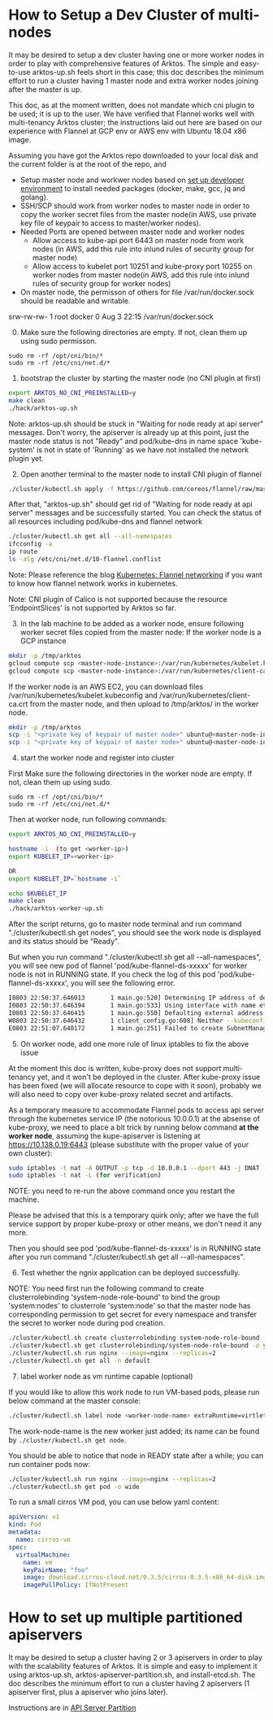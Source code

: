 # How to Setup a Dev Cluster of multi-nodes

It may be desired to setup a dev cluster having one or more worker nodes in order to play with comprehensive features of Arktos. The simple and easy-to-use arktos-up.sh feels short in this case; this doc describes the minimum effort to run a cluster having 1 master node and extra worker nodes joining after the master is up.

This doc, as at the moment written, does not mandate which cni plugin to be used; it is up to the user. We have verified that Flannel works well with multi-tenancy Arktos cluster; the instructions laid out here are based on our experience with Flannel at GCP env or AWS env with Ubuntu 18.04 x86 image.

Assuming you have got the Arktos repo downloaded to your local disk and the current folder is at the root of the repo, and 

- Setup master node and workwer nodes based on [set up developer environment](setup-dev-env.md) to install needed packages (docker, make, gcc, jq and golang).
- SSH/SCP should work from worker nodes to master node in order to copy the worker secret files from the master node(in AWS, use private key file of keypair to access to master/worker nodes).
- Needed Ports are opened between master node and worker nodes
  * Allow access to kube-api port 6443 on master node from work nodes (in AWS, add this rule into inlund rules of security group for master node)
  * Allow access to kubelet port 10251 and kube-proxy port 10255 on worker nodes from master node(in AWS, add this rule into inlund rules of security group for worker nodes)
- On master node, the permisson of others for file /var/run/docker.sock should be readable and writable.

srw-rw-rw- 1 root docker 0 Aug  3 22:15 /var/run/docker.sock

0. Make sure the following directories are empty. If not, clean them up using sudo permisson.
```
sudo rm -rf /opt/cni/bin/*
sudo rm -rf /etc/cni/net.d/*
```

1. bootstrap the cluster by starting the master node (no CNI plugin at first)
```bash
export ARKTOS_NO_CNI_PREINSTALLED=y
make clean
./hack/arktos-up.sh
```

Note: arktos-up.sh should be stuck in "Waiting for node ready at api server" messages. Don't worry, the apiserver is already up at this point, just the master node status is not "Ready"  and pod/kube-dns in name space 'kube-system' is not in state of 'Running' as we have not installed the network plugin yet. 

2. Open another terminal to the master node to install CNI plugin of flannel
```bash
./cluster/kubectl.sh apply -f https://github.com/coreos/flannel/raw/master/Documentation/kube-flannel.yml
```

After that, "arktos-up.sh" should get rid of "Waiting for node ready at api server" messages and be successfully started. You can check the status of all resources including pod/kube-dns and flannel network

```bash
./cluster/kubectl.sh get all --all-namespaces
ifcconfig -a
ip route
ls -alg /etc/cni/net.d/10-flannel.conflist
```

Note: Please reference the blog [Kubernetes: Flannel networking](https://blog.laputa.io/kubernetes-flannel-networking-6a1cb1f8ec7c) if you want to know how flannel network works in kubernetes.

Note: CNI plugin of Calico is not supported because the resource 'EndpointSlices' is not supported by Arktos so far.

3. In the lab machine to be added as a worker node, ensure following worker secret files copied from the master node:
If the worker node is a GCP instance  
```bash
mkdir -p /tmp/arktos
gcloud compute scp <master-node-instance>:/var/run/kubernetes/kubelet.kubeconfig /tmp/arktos/
gcloud compute scp <master-node-instance>:/var/run/kubernetes/client-ca.crt /tmp/arktos/
```

If the worker node is an AWS EC2, you can download files /var/run/kubernetes/kubelet.kubeconfig and /var/run/kubernetes/client-ca.crt from the master node, and then upload to /tmp/arktos/ in the worker node.

```bash
mkdir -p /tmp/arktos
scp -i "<private key of keypair of master node>" ubuntu@<master-node-instance>:/var/run/kubernetes/kubelet.kubeconfig /tmp/arktos/kubelet.kubeconfig
scp -i "<private key of keypair of master node>" ubuntu@<master-node-instance>:/var/run/kubernetes/client-ca.crt /tmp/arktos/client-ca.crt
```

4. start the worker node and register into cluster

First Make sure the following directories in the worker node are empty. If not, clean them up using sudo.
```
sudo rm -rf /opt/cni/bin/*
sudo rm -rf /etc/cni/net.d/*
```

Then at worker node, run following commands:
```bash
export ARKTOS_NO_CNI_PREINSTALLED=y

hostname -i  (to get <worker-ip>)
export KUBELET_IP=<worker-ip>

OR
export KUBELET_IP=`hostname -i`

echo $KUBELET_IP
make clean
./hack/arktos-worker-up.sh
```

After the script returns, go to master node terminal and run command "./cluster/kubectl.sh get nodes", you should see the work node is displayed and its status should be "Ready".

But when you run command "./cluster/kubectl.sh get all --all-namespaces", you will see new pod of flannel 'pod/kube-flannel-ds-xxxxx' for worker node is not in RUNNING state. If you check the log of this pod 'pod/kube-flannel-ds-xxxxx', you will see the following error.

```bash
I0803 22:50:37.646013       1 main.go:520] Determining IP address of default interface
I0803 22:50:37.646394       1 main.go:533] Using interface with name eth0 and address 172.31.2.184
I0803 22:50:37.646415       1 main.go:550] Defaulting external address to interface address (172.31.2.184)
W0803 22:50:37.646432       1 client_config.go:608] Neither --kubeconfig nor --master was specified.  Using the inClusterConfig.  This might not work.
E0803 22:51:07.648172       1 main.go:251] Failed to create SubnetManager: error retrieving pod spec for 'kube-system/kube-flannel-ds-vgftf': Get "https://10.0.0.1:443/api/v1/namespaces/kube-system/pods/kube-flannel-ds-xxxxx": dial tcp 10.0.0.1:443: i/o timeout
```

5. On worker node, add one more rule of linux iptables to fix the above issue

At the moment this doc is written, kube-proxy does not support multi-tenancy yet, and it won't be deployed in the cluster. After kube-proxy issue has been fixed (we will allocate resource to cope with it soon), probably we will also need to copy over kube-proxy related secret and artifacts.

As a temporary measure to accommodate Flannel pods to access api server through the kubernetes service IP (the notorious 10.0.0.1) at the absense of kube-proxy, we need to place a bit trick by running below command __at the worker node__, assuming the kupe-apiserver is listening at https://10.138.0.19:6443 (please substitute with the proper value of your own cluster):

```bash
sudo iptables -t nat -A OUTPUT -p tcp -d 10.0.0.1 --dport 443 -j DNAT --to-destination 10.138.0.19:6443
sudo iptables -t nat -L (for verification)
```

NOTE: you need to re-run the above command once you restart the machine.

Please be advised that this is a temporary quirk only; after we have the full service support by proper kube-proxy or other means, we don't need it any more.

Then you should see pod 'pod/kube-flannel-ds-xxxxx' is in RUNNING state after you run command "./cluster/kubectl.sh get all --all-namespaces". 

6. Test whether the ngnix application can be deployed successfully.

NOTE: You need first run the following command to create clusterrolebinding 'system-node-role-bound' to bind the group 'system:nodes' to clusterrole 'system:node' so that the master node has corresponding permission to get secret for every namespace and transfer the secret to worker node during pod creation.

```bash
./cluster/kubectl.sh create clusterrolebinding system-node-role-bound --clusterrole=system:node --group=system:nodes
./cluster/kubectl.sh get clusterrolebinding/system-node-role-bound -o yaml
./cluster/kubectl.sh run nginx --image=nginx --replicas=2
./cluster/kubectl.sh get all -n default
```


7. label worker node as vm runtime capable (optional)

If you would like to allow this work node to run VM-based pods, please run below command at the master console:
```bash
./cluster/kubectl.sh label node <worker-node-name> extraRuntime=virtlet
```
The work-node-name is the new worker just added; its name can be found by ```./cluster/kubectl.sh get node```.

You should be able to notice that node in READY state after a while; you can run container pods now:
```bash
./cluster/kubectl.sh run nginx --image=nginx --replicas=2
./cluster/kubectl.sh get pod -o wide
```

To run a small cirros VM pod, you can use below yaml content:
```yaml
apiVersion: v1
kind: Pod
metadata:
  name: cirros-vm
spec:
  virtualMachine:
    name: vm
    keyPairName: "foo"
    image: download.cirros-cloud.net/0.3.5/cirros-0.3.5-x86_64-disk.img
    imagePullPolicy: IfNotPresent
```

# How to set up multiple partitioned apiservers

It may be desired to setup a cluster having 2 or 3 apiservers in order to play with the scalability features of Arktos. It is simple and easy to implement it using arktos-up.sh, arktos-apiserver-partition.sh, and install-etcd.sh. The  doc describes the minimum effort to run a cluster having 2 apiservers (1 apiserver first, plus a apiserver who joins later).

Instructions are in [API Server Partition](arktos-apiserver-partition.md)

